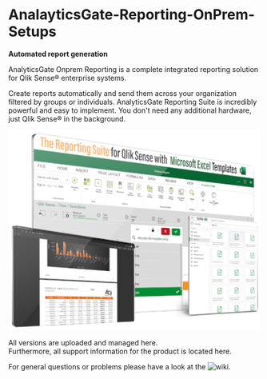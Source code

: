 # AnalayticsGate-Reporting-OnPrem-Setups

**Automated report generation**

AnalyticsGate Onprem Reporting is a complete integrated
reporting solution for Qlik Sense® enterprise systems.

Create reports automatically and send them across your organization filtered by groups or individuals.
AnalyticsGate Reporting Suite is incredibly powerful and easy to implement. You don't need any additional hardware, just Qlik Sense® in the background.

<img src="https://github.com/AnalyticsGate/AGR-OnPrem-Setups/blob/main/images/AnalyticsGateReportingSuite.png" alt="AnalayticsGate Reporting" height="400px">

All versions are uploaded and managed here.<br>Furthermore, all support information for the product is located here.

For general questions or problems please have a look at the ![wiki](https://github.com/AnalyticsGate/AGR-OnPrem-Setups/wiki).
